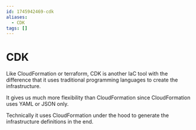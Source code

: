```yaml
---
id: 1745942469-cdk
aliases:
  - CDK
tags: []
---
```


# CDK

Like CloudFormation or terraform, CDK is another IaC tool with the difference that it uses traditional programming languages to create the infrastructure.

It gives us much more flexibility than CloudFormation since CloudFormation uses YAML or JSON only.

Technically it uses CloudFormation under the hood to generate the infrastructure definitions in the end.


